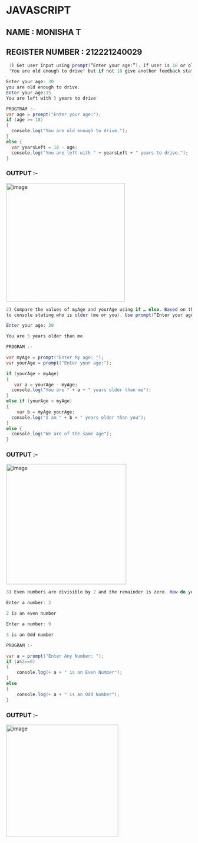 # JAVASCRIPT

## NAME : MONISHA T
## REGISTER NUMBER : 212221240029

```java
 1) Get user input using prompt(“Enter your age:”). If user is 18 or older , give feedback: 
 'You are old enough to drive' but if not 18 give another feedback stating to wait for the number of years he needs to turn 18. 

Enter your age: 30
you are old enough to drive.
Enter your age:15
You are left with 3 years to drive

PROGTRAM :-
var age = prompt("Enter your age:");
if (age >= 18)
{
  console.log("You are old enough to drive.");
}
else {
  var yearsLeft = 18 - age;
  console.log("You are left with " + yearsLeft + " years to drive.");
}

```
### OUTPUT :-

<img width="322" alt="image" src="https://user-images.githubusercontent.com/93427240/233376839-858789e3-3da4-42c8-ad70-03cc15c7f074.png">

```java
2) Compare the values of myAge and yourAge using if … else. Based on the comparison and log the result
to console stating who is older (me or you). Use prompt(“Enter your age:”) to get the age as input.

Enter your age: 30

You are 5 years older than me

PROGRAM :-

var myAge = prompt("Enter My age: ");
var yourAge = prompt("Enter your age:");

if (yourAge > myAge)
{
   var a = yourAge - myAge;
  console.log("You are " + a + " years older than me");
} 
else if (yourAge < myAge)
{
    var b = myAge-yourAge;
  console.log("I am " + b + " years older than you");
} 
else {
  console.log("We are of the same age");
}

```
### OUTPUT :-
<img width="326" alt="image" src="https://user-images.githubusercontent.com/93427240/233378000-a7c2f7d1-0249-4b9a-a775-6c93df69075f.png">

```java
3) Even numbers are divisible by 2 and the remainder is zero. How do you check, if a number is even or not using JavaScript?

Enter a number: 2

2 is an even number

Enter a number: 9

3 is an Odd number

PROGRAM :-

var a = prompt("Enter Any Number: ");
if (a%2==0)
{
    console.log(+ a + " is an Even Number");
}
else
{
    console.log(+ a + " is an Odd Number");
}

```
### OUTPUT :-

<img width="304" alt="image" src="https://user-images.githubusercontent.com/93427240/233378985-370ce399-2742-4b39-a5f0-9558273d450c.png">



